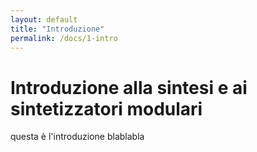 ```yaml
---
layout: default
title: "Introduzione"
permalink: /docs/1-intro
---
```


# Introduzione alla sintesi e ai sintetizzatori modulari

questa è l'introduzione blablabla
